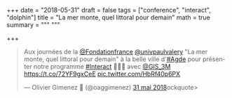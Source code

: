 +++
date = "2018-05-31"
draft = false
tags = ["conference", "interact", "dolphin"]
title = "La mer monte, quel littoral pour demain"
math = true
summary = """
"""

+++
 
<blockquote class="twitter-tweet" data-lang="fr"><p lang="fr" dir="ltr">Aux journées de la <a href="https://twitter.com/Fondationfrance?ref_src=twsrc%5Etfw">@Fondationfrance</a> <a href="https://twitter.com/univpaulvalery?ref_src=twsrc%5Etfw">@univpaulvalery</a> &quot;La mer monte, quel littoral pour demain&quot; à la belle ville d&#39;<a href="https://twitter.com/hashtag/Agde?src=hash&amp;ref_src=twsrc%5Etfw">#Agde</a> pour présenter notre programme <a href="https://twitter.com/hashtag/Interact?src=hash&amp;ref_src=twsrc%5Etfw">#Interact</a> 🐬⛵🎣 avec <a href="https://twitter.com/GIS_3M?ref_src=twsrc%5Etfw">@GIS_3M</a> <a href="https://t.co/72YF9gxCeE">https://t.co/72YF9gxCeE</a> <a href="https://t.co/HbRf40p6PX">pic.twitter.com/HbRf40p6PX</a></p>&mdash; Olivier Gimenez 🍉 (@oaggimenez) <a href="https://twitter.com/oaggimenez/status/1002182868003639298?ref_src=twsrc%5Etfw">31 mai 2018</a>ockquote>
<script async src="https://platform.twitter.com/widgets.js" charset="utf-8"></script>
